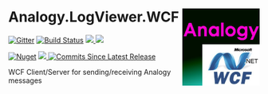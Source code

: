 # Analogy.LogViewer.WCF  <img src="./Assets/Icon.jpg" align="right" width="155px" height="155px">




<p align="center">
    
[![Gitter](https://badges.gitter.im/Analogy-LogViewer/community.svg)](https://gitter.im/Analogy-LogViewer/community?utm_source=badge&utm_medium=badge&utm_campaign=pr-badge) [![Build Status](https://dev.azure.com/Analogy-LogViewer/Analogy%20Log%20Viewer/_apis/build/status/Analogy-LogViewer.Analogy.LogViewer.WCF?branchName=master)](https://dev.azure.com/Analogy-LogViewer/Analogy%20Log%20Viewer/_build/latest?definitionId=22&branchName=master)
<a href="https://github.com/Analogy-LogViewer/Analogy.LogViewer.WCF/issues" alt="Issues">
    <img src="https://img.shields.io/github/issues/Analogy-LogViewer/Analogy.LogViewer.WCF"/>
</a>
<a href="https://github.com/Analogy-LogViewer/Analogy.LogViewer.WCF/blob/master/LICENSE" alt="License">
    <img src="https://img.shields.io/github/license/Analogy-LogViewer/Analogy.LogViewer.WCF"/>
</a>

 [![Nuget](https://img.shields.io/nuget/v/Analogy.LogViewer.WCF)](https://www.nuget.org/packages/Analogy.LogViewer.WCF/)
<a href="https://github.com/Analogy-LogViewer/Analogy.LogViewer.WCF/releases" alt="Latest Release">
    <img src="https://img.shields.io/github/v/release/Analogy-LogViewer/Analogy.LogViewer.WCF"/>
</a>
<a href="https://github.com/Analogy-LogViewer/Analogy.LogViewer.WCF/compare/V1.0.0...master"> <img alt="Commits Since Latest Release" src="https://img.shields.io/github/commits-since/Analogy-LogViewer/Analogy.LogViewer.WCF/latest"/>
</a>
</p>


WCF Client/Server for sending/receiving  Analogy messages
